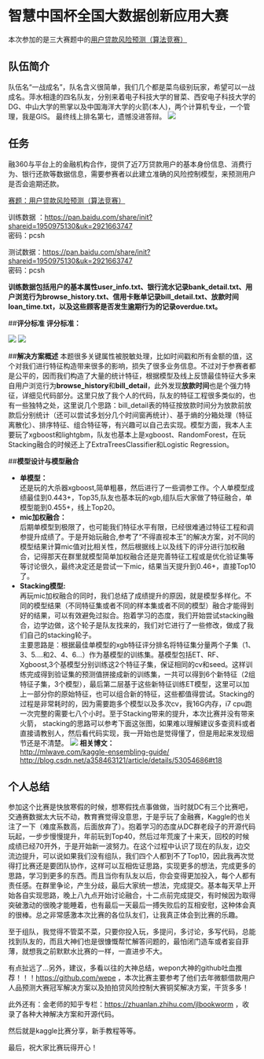 # 智慧中国杯全国大数据创新应用大赛
本次参加的是三大赛题中的[用户贷款风险预测（算法竞赛）](http://www.pkbigdata.com/common/cmpt/%E7%94%A8%E6%88%B7%E8%B4%B7%E6%AC%BE%E9%A3%8E%E9%99%A9%E9%A2%84%E6%B5%8B_%E7%AB%9E%E8%B5%9B%E4%BF%A1%E6%81%AF.html)



## **队伍简介** ##
队伍名“一战成名”，队名含义很简单，我们几个都是菜鸟级别玩家，希望可以一战成名。萍水相逢的四名队友，分别来着电子科技大学的冒菜、西安电子科技大学的DG、中山大学的熊掌以及中国海洋大学的火箭(本人)，两个计算机专业，一个管理，我是GIS。
最终线上排名第七，遗憾没进答辩。
![](http://i.imgur.com/nVKwO2i.png)

## **任务** ##
融360与平台上的金融机构合作，提供了近7万贷款用户的基本身份信息、消费行为、银行还款等数据信息，需要参赛者以此建立准确的风险控制模型，来预测用户是否会逾期还款。

[赛题：用户贷款风险预测（算法竞赛）](http://www.pkbigdata.com/common/cmpt/%E7%94%A8%E6%88%B7%E8%B4%B7%E6%AC%BE%E9%A3%8E%E9%99%A9%E9%A2%84%E6%B5%8B_%E7%AB%9E%E8%B5%9B%E4%BF%A1%E6%81%AF.html)


训练数据 ：https://pan.baidu.com/share/init?shareid=1950975130&uk=2921663747    
密码：pcsh

测试数据：https://pan.baidu.com/share/init?shareid=1950975130&uk=2921663747  
密码：pcsh

**训练数据包括用户的基本属性user_info.txt、银行流水记录bank_detail.txt、用户浏览行为browse_history.txt、信用卡账单记录bill_detail.txt、放款时间loan_time.txt，以及这些顾客是否发生逾期行为的记录overdue.txt。**

##**评分标准**
**评分标准：**

![](http://i.imgur.com/LaQryMG.jpg)
![](http://i.imgur.com/YZrSRFk.png)

##**解决方案概述**
本题很多关键属性被脱敏处理，比如时间戳和所有金额的值，这个对我们进行特征构造带来很多的影响，损失了很多业务信息。不过对于参赛者都是公平的，因而我们构造了大量的统计特征，根据模型及线上反馈最佳特征大多来自用户浏览行为**browse_history**和**bill_detail**，此外发现**放款时间**也是个强力特征，详细见代码部分。这里只放了我个人的代码，队友的特征工程很多类似的，也有一些独特之处，这里说几个思路：bill_detail表的特征按放款时间分为放款前放款后分别统计（还可以尝试多划分几个时间窗再统计）、基于熵的分箱处理（特征离散化）、排序特征、组合特征等，有兴趣可以自己去实现。模型方面，我本人主要玩了xgboost和lightgbm，队友也基本上是xgboost、RandomForest，在玩Stacking融合的时候还上了ExtraTreesClassifier和Logistic Regression。

##**模型设计与模型融合**
- **单模型：**  
 还是玩的大杀器xgboost,简单粗暴，然后进行了一些调参工作。个人单模型成绩最佳到0.443+，Top35,队友也基本玩的xgb,组队后大家做了特征融合，单模型能到0.455+，线上Top20。
- **mic加权融合：**  
后期单模型到极限了，也可能我们特征水平有限，已经很难通过特征工程和调参提升成绩了。于是开始玩融合,参考了“不得直视本王”的解决方案，对不同的模型结果计算mic值对比相关性，然后根据线上以及线下的评分进行加权融合，记得那天在群里就模型简单加权融合还是完善特征工程或是优化验证集等等讨论很久，最终决定还是尝试一下mic，结果当天提升到0.46+，直接Top10了。
- **Stacking模型:**  
再玩mic加权融合的同时，我们总结了成绩提升的原因，就是模型多样化。不同的模型结果（不同特征集或者不同的样本集或者不同的模型）融合才能得到好的结果，可以有效避免过拟合。抱着学习的态度，我们开始尝试stacking融合，边学边做，这个轮子是队友找来的，我们对它进行了一些修改，做成了我们自己的stacking轮子。  
主要思路是：根据最佳单模型的xgb特征评分排名将特征集分量两个子集（1、3、5....和2、4、6...）作为基模型的训练集。基模型包括ET、RF、Xgboost,3个基模型分别训练这2个特征子集，保证相同的cv和seed。这样训练完成得到验证集的预测值拼接成新的训练集，一共可以得到6个新特征（2组特征子集，3个模型），最后第二层基于这些新特征训练ET模型，这里可以加上一部分你的原始特征，也可以组合新的特征，这些都值得尝试。Stacking的过程是非常耗时的，因为需要跑多个模型以及多次cv，我16G内存，i7 cpu跑一次完整的需要七八个小时。至于Stacking带来的提升，本次比赛并没有带来火箭，
stacking的思路可以参考下面这张图，如果难以理解建议多查资料或者直接请教别人，然后看代码实现，我一开始也是觉得懂了，但是用起来发现细节还是不清楚。
![](http://i.imgur.com/0PiBXJ8.jpg)
**相关博文：**    
http://mlwave.com/kaggle-ensembling-guide/  
http://blog.csdn.net/a358463121/article/details/53054686#t18

## **个人总结** ##
参加这个比赛是快放寒假的时候，想寒假找点事做做，当时就DC有三个比赛吧，交通赛数据太大玩不动，教育赛觉得没意思，于是乎玩了金融赛，Kaggle的也关注了一下（难度系数高，后面放弃了）。抱着学习的态度从DC群老段子的开源代码玩起，一步步慢慢提升，年前玩到Top40，然后过年荒废了十来天，回校的时候成绩已经70开外，于是开始新一波努力。在这个过程中认识了现在的队友，边交流边提升，可以说如果我们没有组队，我们四个人都到不了Top10，因此我再次觉得打比赛还是要团队协作，这样可以互相佐证思路，实现更多的想法，完成更多的思路，学习到更多的东西。而且当你有队友以后，你会变得更加投入，每个人都有责任感。在群里争论，产生分歧，最后大家统一想法，完成提交。基本每天早上开始各自实现思路，晚上八九点开始讨论融合，十二点前完成提交，有时候因为取得突破激动的很晚才能睡着，也有最后一天最后一搏失败后的互相安慰，这种体会真的很棒。总之非常感激本次比赛的各位队友们，让我真正体会到比赛的乐趣。

至于组队，我觉得不管菜不菜，只要你投入玩，多提问，多讨论，多写代码，总能找到队友的，而且大神们也是很慷慨帮忙解答问题的，最怕闭门造车或者妄自菲薄，就想我之前默默水比赛的一样，一直进步不大。

有点扯远了...另外，建议，多看以往的大神总结，wepon大神的github吐血推荐！！！https://github.com/wepe  ，本次比赛主要参考了他们去年微额借款用户人品预测大赛冠军解决方案以及拍拍贷风险控制大赛铜奖解决方案，干货多多！

此外还有：金老师的知乎专栏：https://zhuanlan.zhihu.com/jlbookworm  ，收录了各种大神解决方案和开源代码。

然后就是kaggle比赛分享，新手教程等等。

最后，祝大家比赛玩得开心！















